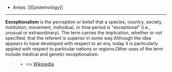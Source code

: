 
- Areas: [[Epistemology]]

---

**Exceptionalism** is the perception or belief that a species, country, society, institution, movement, individual, or time period is "exceptional" (i.e., unusual or extraordinary). The term carries the implication, whether or not specified, that the referent is superior in some way.Although the idea appears to have developed with respect to an era, today it is particularly applied with respect to particular nations or regions.Other uses of the term include medical and genetic exceptionalism. 
> - via [Wikipedia](https://en.wikipedia.org/wiki/Exceptionalism)
